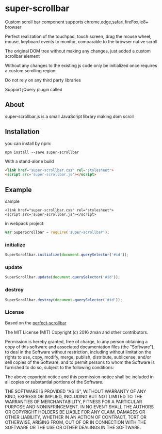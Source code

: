 # super-scrollbar
Custom scroll bar component supports chrome,edge,safari,fireFox,ie8+ browser

Perfect realization of the touchpad, touch screen, drag the mouse wheel, mouse, keyboard events to monitor, comparable to the browser native scroll

The original DOM tree without making any changes, just added a custom scrollbar element

Without any changes to the existing js code only be initialized once requires a custom scrolling region

Do not rely on any third party libraries

Support jQuery plugin called

## About

  super-scrollbar.js is a small JavaScript library making dom scroll

## Installation
  
  you can install by npm:
```
npm install --save super-scrollbar

```
  With a stand-alone build
```html
<link href="super-scrollbar.css" rel="stylesheet">
<script src='super-scrollbar.js'></script>
```

## Example

sample
```
<link href="super-scrollbar.css" rel="stylesheet">
<script src='super-scrollbar.js'></script>
```

  in webpack project:
```js
var SuperScrollbar = require('super-scrollbar');
```
### initialize

```js
SuperScrollbar.initialize(document.querySelector('#id'));
```   
### update
```js
SuperScrollbar.update(document.querySelector('#id'));
```
### destroy
```js
SuperScrollbar.destroy(document.querySelector('#id'));	
```
### License

 Based on the [perfect-scrollbar](https://github.com/noraesae/perfect-scrollbar)
 
 The MIT License (MIT) Copyright (c) 2016 zman and other contributors.

Permission is hereby granted, free of charge, to any person obtaining a copy of this software and associated documentation files (the "Software"), to deal in the Software without restriction, including without limitation the rights to use, copy, modify, merge, publish, distribute, sublicense, and/or sell copies of the Software, and to permit persons to whom the Software is furnished to do so, subject to the following conditions:

The above copyright notice and this permission notice shall be included in all copies or substantial portions of the Software.

THE SOFTWARE IS PROVIDED "AS IS", WITHOUT WARRANTY OF ANY KIND, EXPRESS OR IMPLIED, INCLUDING BUT NOT LIMITED TO THE WARRANTIES OF MERCHANTABILITY, FITNESS FOR A PARTICULAR PURPOSE AND NONINFRINGEMENT. IN NO EVENT SHALL THE AUTHORS OR COPYRIGHT HOLDERS BE LIABLE FOR ANY CLAIM, DAMAGES OR OTHER LIABILITY, WHETHER IN AN ACTION OF CONTRACT, TORT OR OTHERWISE, ARISING FROM, OUT OF OR IN CONNECTION WITH THE SOFTWARE OR THE USE OR OTHER DEALINGS IN THE SOFTWARE.
